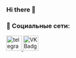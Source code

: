 ### Hi there 👋

### 🤝 Социальные сети:

  <div id="badges">
    <a href="https://t.me/Dmitriy_Potapov90" target="_blank">
      <img src="https://cdn-icons-png.flaticon.com/512/2111/2111646.png" width="40" height="40" alt="telegram group" />
    </a>
    <a href="https://vk.com/dima.potapov" target="_blank">
      <img src="https://cdn-icons-png.flaticon.com/512/145/145813.png" width="40" height="40" alt="VK Badge"/>
    </a>
  </div>
